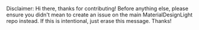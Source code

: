 Disclaimer:
Hi there, thanks for contributing! Before anything else, please ensure you didn't mean to create an issue on the main MaterialDesignLight repo instead.
If this is intentional, just erase this message. Thanks!
